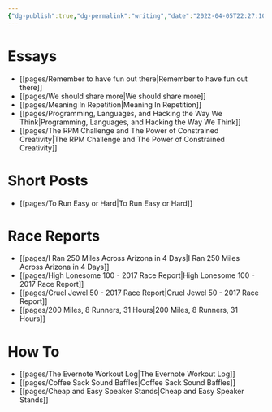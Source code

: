 ```yaml
---
{"dg-publish":true,"dg-permalink":"writing","date":"2022-04-05T22:27:10-04:00","lastmod":"2022-11-29T21:24:07-05:00","permalink":"/writing/","dgPassFrontmatter":true}
---
```


# Essays

- [[pages/Remember to have fun out there\|Remember to have fun out there]]
- [[pages/We should share more\|We should share more]]
- [[pages/Meaning In Repetition\|Meaning In Repetition]]
- [[pages/Programming, Languages, and Hacking the Way We Think\|Programming, Languages, and Hacking the Way We Think]]
- [[pages/The RPM Challenge and The Power of Constrained Creativity\|The RPM Challenge and The Power of Constrained Creativity]]


# Short Posts
- [[pages/To Run Easy or Hard\|To Run Easy or Hard]]

# Race Reports
- [[pages/I Ran 250 Miles Across Arizona in 4 Days\|I Ran 250 Miles Across Arizona in 4 Days]]
- [[pages/High Lonesome 100 - 2017 Race Report\|High Lonesome 100 - 2017 Race Report]]
- [[pages/Cruel Jewel 50 - 2017 Race Report\|Cruel Jewel 50 - 2017 Race Report]]
- [[pages/200 Miles, 8 Runners, 31 Hours\|200 Miles, 8 Runners, 31 Hours]]

# How To
- [[pages/The Evernote Workout Log\|The Evernote Workout Log]]
- [[pages/Coffee Sack Sound Baffles\|Coffee Sack Sound Baffles]]
- [[pages/Cheap and Easy Speaker Stands\|Cheap and Easy Speaker Stands]]

